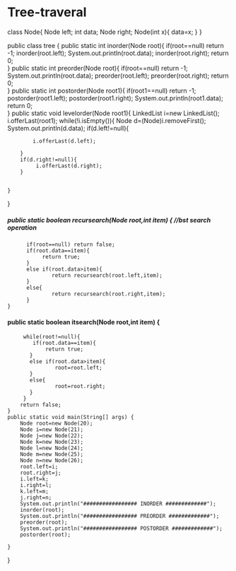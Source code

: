 # Tree-traveral
class Node{
         Node left;
         int data;
         Node right;
         Node(int x){
             data=x;
         }
}

public class tree {
    public static int  inorder(Node root){
        if(root==null)
             return -1;
         inorder(root.left);
         System.out.println(root.data);
         inorder(root.right); 
         return 0;    
}
public static int  preorder(Node root){
    if(root==null)
         return -1;
    System.out.println(root.data);
    preorder(root.left); 
    preorder(root.right); 
     return 0;    
}
public static int  postorder(Node root1){
    if(root1==null)
         return -1;
    postorder(root1.left); 
    postorder(root1.right);
    System.out.println(root1.data); 
    return 0;    
}
  public static void levelorder(Node root1){
      LinkedList<Node> i=new LinkedList<Node>();
      i.offerLast(root1);
      while(!i.isEmpty()){
        Node d=(Node)i.removeFirst();
        System.out.println(d.data);
        if(d.left!=null){

            i.offerLast(d.left);

        }
        if(d.right!=null){
             i.offerLast(d.right);
        }
       
        
    }
    
}
 ##### public static boolean recursearch(Node root,int item) {             //bst search operation
          if(root==null) return false;
          if(root.data==item){
               return true;
          }
          else if(root.data>item){
                  return recursearch(root.left,item);
          }
          else{
                  return recursearch(root.right,item);
          }
    }
  ####   public static boolean itsearch(Node root,int item) {
         while(root!=null){
            if(root.data==item){
                return true;
           }
           else if(root.data>item){
                   root=root.left;
           }
           else{
                   root=root.right;
           }
         }  
        return false;
    }
    public static void main(String[] args) {
        Node root=new Node(20);
        Node i=new Node(21);
        Node j=new Node(22);
        Node k=new Node(23);
        Node l=new Node(24);
        Node m=new Node(25);
        Node n=new Node(26);
        root.left=i;
        root.right=j;
        i.left=k;
        i.right=l;
        k.left=m;
        j.right=n;
        System.out.println("################# INORDER #############");
        inorder(root);
        System.out.println("################# PREORDER #############");
        preorder(root);
        System.out.println("################# POSTORDER #############");
        postorder(root);
    
    }
}
